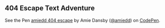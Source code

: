 ## 404 Escape Text Adventure 

<p data-height="265" data-theme-id="0" data-slug-hash="WYpYYp" data-default-tab="js,result" data-user="amiedd" data-pen-title="amiedd 404 escape" class="codepen">See the Pen <a href="https://codepen.io/amiedd/pen/WYpYYp/">amiedd 404 escape</a> by Amie Dansby (<a href="https://codepen.io/amiedd">@amiedd</a>) on <a href="https://codepen.io">CodePen</a>.</p>
<script async src="https://static.codepen.io/assets/embed/ei.js"></script>
